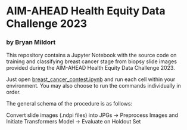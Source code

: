 # AIM-AHEAD Health Equity Data Challenge 2023
### by Bryan Mildort

This repository contains a Jupyter Notebook with the source code on training and classifying breast cancer stage from biopsy slide images provided during the AIM-AHEAD Health Equity Data Challenge 2023.

Just open [breast_cancer_contest.ipynb](https://github.com/bryanmildort/aim_ahead_breast_cancer_2023/blob/main/breast_cancer_contest.ipynb) and run each cell within your environment. You may also choose to run the commands individually in order.


The general schema of the procedure is as follows:

Convert slide images (.ndpi files) into JPGs -> Preprocess Images and Initiate Transformers Model -> Evaluate on Holdout Set
